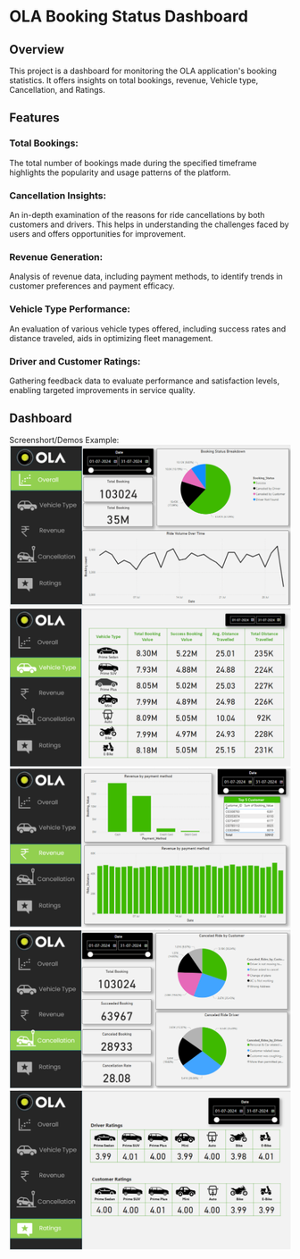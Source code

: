 # OLA Booking Status Dashboard

## Overview
This project is a dashboard for monitoring the OLA application's booking statistics. It offers insights on total bookings, revenue, Vehicle type, Cancellation, and Ratings.
## Features
### Total Bookings:

The total number of bookings made during the specified timeframe highlights the popularity and usage patterns of the platform.
### Cancellation Insights:

An in-depth examination of the reasons for ride cancellations by both customers and drivers. This helps in understanding the challenges faced by users and offers opportunities for improvement.
### Revenue Generation:

Analysis of revenue data, including payment methods, to identify trends in customer preferences and payment efficacy.
### Vehicle Type Performance:

An evaluation of various vehicle types offered, including success rates and distance traveled, aids in optimizing fleet management.
### Driver and Customer Ratings:

Gathering feedback data to evaluate performance and satisfaction levels, enabling targeted improvements in service quality.


## Dashboard
Screenshort/Demos
Example: ![Dashboard Preview](https://github.com/Amangupta1274/OLA/blob/main/OLA%20Dashboard.png)
![Dashboard Preview](https://github.com/Amangupta1274/OLA/blob/main/OLA%20Vehicle%20Type.png)
![Dashboard Preview](https://github.com/Amangupta1274/OLA/blob/main/OLA%20Revenue.png)
![Dashboard Preview](https://github.com/Amangupta1274/OLA/blob/main/OLA%20Cancellation.png)
![Dashboard Preview](https://github.com/Amangupta1274/OLA/blob/main/OLA%20Ratings.png)
